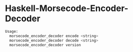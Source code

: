# Haskell-Morsecode-Encoder-Decoder

```sh
Usage:
  morsecode_encoder_decoder encode <string>
  morsecode_encoder_decoder decode <string>
  morsecode_encoder_decoder version
```